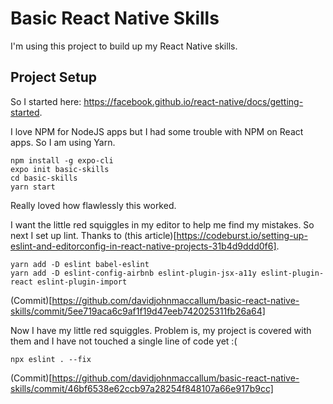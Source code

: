 # Basic React Native Skills

I'm using this project to build up my React Native skills.

## Project Setup

So I started here: https://facebook.github.io/react-native/docs/getting-started.

I love NPM for NodeJS apps but I had some trouble with NPM on React apps. So I am using Yarn.

```
npm install -g expo-cli
expo init basic-skills
cd basic-skills
yarn start
```

Really loved how flawlessly this worked.

I want the little red squiggles in my editor to help me find my mistakes. So next I set up lint. Thanks to (this article)[https://codeburst.io/setting-up-eslint-and-editorconfig-in-react-native-projects-31b4d9ddd0f6].

```
yarn add -D eslint babel-eslint
yarn add -D eslint-config-airbnb eslint-plugin-jsx-a11y eslint-plugin-react eslint-plugin-import
```

(Commit)[https://github.com/davidjohnmaccallum/basic-react-native-skills/commit/5ee719aca6c9af1f19d47eeb742025311fb26a64]

Now I have my little red squiggles. Problem is, my project is covered with them and I have not touched a single line of code yet :(

```
npx eslint . --fix
```

(Commit)[https://github.com/davidjohnmaccallum/basic-react-native-skills/commit/46bf6538e62ccb97a28254f848107a66e917b9cc]

